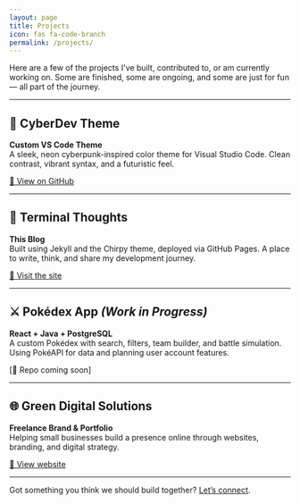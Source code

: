 ```yaml
---
layout: page
title: Projects
icon: fas fa-code-branch
permalink: /projects/
---
```


Here are a few of the projects I've built, contributed to, or am currently working on. Some are finished, some are ongoing, and some are just for fun — all part of the journey.

---

## 🎨 CyberDev Theme
**Custom VS Code Theme**  
A sleek, neon cyberpunk-inspired color theme for Visual Studio Code. Clean contrast, vibrant syntax, and a futuristic feel.

[🔗 View on GitHub](https://github.com/phillipggreen/cyberdev-vscode)

---

## 📝 Terminal Thoughts
**This Blog**  
Built using Jekyll and the Chirpy theme, deployed via GitHub Pages. A place to write, think, and share my development journey.

[🔗 Visit the site](https://phillipggreen.github.io/terminal-thoughts)

---

## ⚔️ Pokédex App *(Work in Progress)*
**React + Java + PostgreSQL**  
A custom Pokédex with search, filters, team builder, and battle simulation. Using PokéAPI for data and planning user account features.

[🔗 Repo coming soon]

---

## 🌐 Green Digital Solutions
**Freelance Brand & Portfolio**  
Helping small businesses build a presence online through websites, branding, and digital strategy.

[🔗 View website](https://greendigitalsolutions.dev)

---

Got something you think we should build together? [Let’s connect](https://www.linkedin.com/in/phillipggreen).
